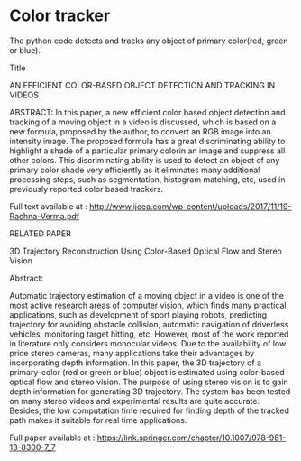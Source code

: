 # Color tracker
The python code detects and tracks any object of primary color(red, green or blue).


Title

AN EFFICIENT COLOR-BASED OBJECT DETECTION AND TRACKING IN VIDEOS


ABSTRACT: In this paper, a new efficient color based object detection and tracking of a moving object in a video is discussed, which is based on a new formula, 
proposed by the author, to convert an RGB image into an intensity image. The proposed formula has a great discriminating ability to highlight a shade of a particular 
primary colorin an image and suppress all other colors. This discriminating ability is used to detect an object of any primary color shade very efficiently as
it eliminates many additional processing steps, such as segmentation, histogram matching, etc, used in previously reported color based trackers.


Full text available at :
http://www.ijcea.com/wp-content/uploads/2017/11/19-Rachna-Verma.pdf

RELATED PAPER

3D Trajectory Reconstruction Using Color-Based Optical Flow and Stereo Vision

Abstract:

Automatic trajectory estimation of a moving object in a video is one of the most active research areas of computer vision, which finds many practical applications, 
such as development of sport playing robots, predicting trajectory for avoiding obstacle collision, automatic navigation of driverless vehicles, monitoring target hitting, etc. 
However, most of the work reported in literature only considers monocular videos. Due to the availability of low price stereo cameras, many applications take their advantages 
by incorporating depth information. In this paper, the 3D trajectory of a primary-color (red or green or blue) object is estimated using color-based optical flow and stereo vision.
The purpose of using stereo vision is to gain depth information for generating 3D trajectory. The system has been tested on many stereo videos and experimental results are quite accurate. Besides, the low computation time required for finding depth of the tracked path makes it suitable for real time applications.

Full paper available at : 
    https://link.springer.com/chapter/10.1007/978-981-13-8300-7_7 

